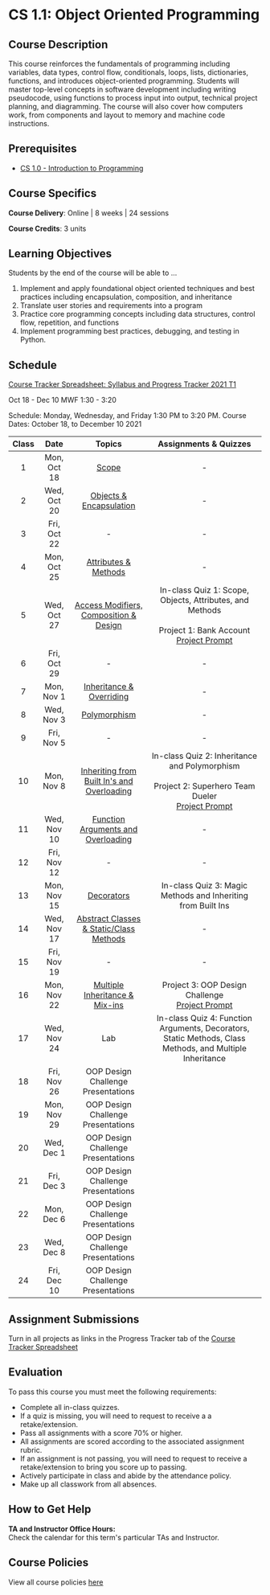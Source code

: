 # CS 1.1: Object Oriented Programming

## Course Description

This course reinforces the fundamentals of programming including variables, data types, control flow, conditionals, loops, lists, dictionaries, functions, and introduces object-oriented programming. Students will master top-level concepts in software development including writing pseudocode, using functions to process input into output, technical project planning, and diagramming. The course will also cover how computers work, from components and layout to memory and machine code instructions.

## Prerequisites

- [CS 1.0 - Introduction to Programming](https://make.sc/cs1.0)

## Course Specifics

**Course Delivery**: Online | 8 weeks | 24 sessions

**Course Credits**: 3 units 

## Learning Objectives

Students by the end of the course will be able to ...

1. Implement and apply foundational object oriented techniques and best practices including encapsulation, composition, and inheritance
1. Translate user stories and requirements into a program
1. Practice core programming concepts including data structures, control flow, repetition, and functions
1. Implement programming best practices, debugging, and testing in Python.

## Schedule

[Course Tracker Spreadsheet: Syllabus and Progress Tracker 2021 T1](https://docs.google.com/spreadsheets/d/1Thbaj3Net-P98O5Tx14RxAP_LVkwRqzsFriX5Sw3U6E/edit#gid=0)

Oct 18 - Dec 10
MWF 1:30 - 3:20

Schedule: Monday, Wednesday, and Friday 1:30 PM to 3:20 PM.
Course Dates: October 18, to December 10 2021

| Class | Date | Topics | Assignments & Quizzes |
|:-----:|:----:|:------:|:---------------------:|
|  1 | Mon, Oct 18 | [Scope] | - |
|  2 | Wed, Oct 20 | [Objects & Encapsulation] | - |
|  3 | Fri, Oct 22 | - | - |
|  4 | Mon, Oct 25 | [Attributes & Methods] | - |
|  5 | Wed, Oct 27 | [Access Modifiers, Composition & Design] | In-class Quiz 1: Scope, Objects, Attributes, and Methods <br/><br/> Project 1: Bank Account <br/> [Project Prompt](Lessons/bank_account.md) |  
|  6 | Fri, Oct 29 | - | - |
|  7 | Mon, Nov  1 | [Inheritance & Overriding] | - |
|  8 | Wed, Nov  3 | [Polymorphism] | - |
|  9 | Fri, Nov  5 | - | - |
| 10 | Mon, Nov  8 | [Inheriting from Built In's and Overloading] | In-class Quiz 2: Inheritance and Polymorphism <br/><br/> Project 2: Superhero Team Dueler <br/> [Project Prompt](https://www.makeschool.com/academy/track/superhero-team-dueler) |
| 11 | Wed, Nov 10 | [Function Arguments and Overloading] | - |
| 12 | Fri, Nov 12 | - | - |
| 13 | Mon, Nov 15 | [Decorators] | In-class Quiz 3: Magic Methods and Inheriting from Built Ins |
| 14 | Wed, Nov 17 | [Abstract Classes & Static/Class Methods] | - |
| 15 | Fri, Nov 19 | - | - |
| 16 | Mon, Nov 22 | [Multiple Inheritance & Mix-ins] | Project 3: OOP Design Challenge <br/> [Project Prompt](Lessons/oop_design_challenge.md) |
| 17 | Wed, Nov 24 | Lab | In-class Quiz 4: Function Arguments, Decorators, Static Methods, Class Methods, and Multiple Inheritance |
| 18 | Fri, Nov 26 | OOP Design Challenge Presentations |
| 19 | Mon, Nov 29 | OOP Design Challenge Presentations |
| 20 | Wed, Dec  1 | OOP Design Challenge Presentations |
| 21 | Fri, Dec  3 | OOP Design Challenge Presentations |
| 22 | Mon, Dec  6 | OOP Design Challenge Presentations |
| 23 | Wed, Dec  8 | OOP Design Challenge Presentations |
| 24 | Fri, Dec 10 | OOP Design Challenge Presentations |

[Scope]: Lessons/scope.md
[Objects & Encapsulation]: Lessons/objects_encapsulation.md
[Attributes & Methods]: Lessons/attributes_methods.md
[Access Modifiers, Composition & Design]: Lessons/access_modifiers_composition_design.md
[Inheritance & Overriding]: Lessons/inheritance_overriding.md
[Polymorphism]: Lessons/polymorphism.md
[Inheriting from Built In's and Overloading]: Lessons/inheriting_builtin_overloading.md
[Function Arguments and Overloading]: Lessons/function_arguments.md
[Decorators]: Lessons/decorators.md
[Abstract Classes & Static/Class Methods]: Lessons/abstract_classes_static_methods.md
[Multiple Inheritance & Mix-ins]: Lessons/multi_inheritance_mixins.md
[How Computers Work]: Lessons/how_computers_work.md
[Bank Account]: https://www.gradescope.com/courses/196280/assignments/777357
[Superhero Team Dueler]: https://www.gradescope.com/courses/196280/assignments/777380
[OOP Design Challenge]: https://www.gradescope.com/courses/196280/assignments/777381

 
## Assignment Submissions

Turn in all projects as links in the Progress Tracker tab of the [Course Tracker Spreadsheet](https://docs.google.com/spreadsheets/d/1Thbaj3Net-P98O5Tx14RxAP_LVkwRqzsFriX5Sw3U6E/edit#gid=0)

## Evaluation

To pass this course you must meet the following requirements:

- Complete all in-class quizzes.
- If a quiz is missing, you will need to request to receive a  a retake/extension.
- Pass all assignments with a score 70% or higher.
- All assignments are scored according to the associated assignment rubric.
- If an assignment is not passing, you will need to request to receive a retake/extension to bring you score up to passing.
- Actively participate in class and abide by the attendance policy.
- Make up all classwork from all absences.


## How to Get Help

**TA and Instructor Office Hours:** \
Check the calendar for this term's particular TAs and Instructor.

## Course Policies

View all course policies [here](https://docs.google.com/document/d/132gwMpRoy7NdRmH8_pV_ZbOvd54rwHq_ZBhzD6eOe1o/edit)
